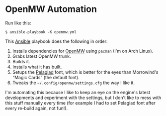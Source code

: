 # OpenMW Automation

Run like this:

```
$ ansible-playbook -K openmw.yml
```

This [Ansible](https://www.ansible.com/) playbook does the following in
order:

1. Installs dependencies for [OpenMW](https://openmw.org/) using `pacman`
   (I'm on Arch Linux).
2. Grabs latest OpenMW trunk.
3. Builds it.
4. Installs what it has built.
5. Setups the [Pelagiad](https://github.com/Isaskar/Pelagiad) font, which is
   better for the eyes than Morrowind's “Magic Cards” (the default font).
6. Tweaks the `~/.config/openmw/settings.cfg` the way I like it.

I'm automating this because I like to keep an eye on the engine's latest
developments and experiment with the settings, but I don't like to mess with
this stuff manually every time (for example I had to set Pelagiad font after
every re-build again, not fun!).
